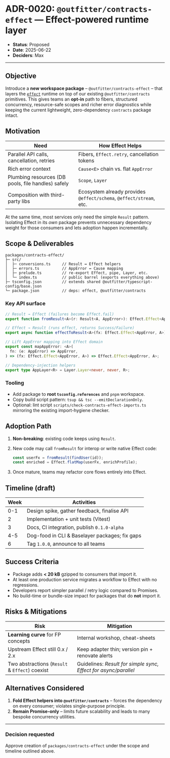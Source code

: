 # ADR-0020: `@outfitter/contracts-effect` — Effect-powered runtime layer

- **Status**: Proposed
- **Date**: 2025-06-22
- **Deciders**: Max

---

## Objective

Introduce a **new workspace package** – `@outfitter/contracts-effect` – that layers the
[`effect`](https://github.com/Effect-TS/effect) runtime on top of our existing
`@outfitter/contracts` primitives. This gives teams an **opt-in** path to fibers,
structured concurrency, resource-safe scopes and richer error diagnostics while
keeping the current lightweight, zero-dependency `contracts` package intact.

## Motivation

| Need | How Effect Helps |
| --- | --- |
| Parallel API calls, cancellation, retries | Fibers, `Effect.retry`, cancellation tokens |
| Rich error context | `Cause<E>` chain vs. flat `AppError` |
| Plumbing resources (DB pools, file handles) safely | `Scope`, `Layer` |
| Composition with third-party libs | Ecosystem already provides `@effect/schema`, `@effect/stream`, etc. |

At the same time, most services only need the simple `Result` pattern.  Isolating
Effect in its *own* package prevents unnecessary dependency weight for those
consumers and lets adoption happen incrementally.

## Scope & Deliverables

```
packages/contracts-effect/
├─ src/
│  ├─ conversions.ts     // Result ↔ Effect helpers
│  ├─ errors.ts          // AppError ↔ Cause mapping
│  ├─ prelude.ts         // re-export Effect, pipe, Layer, etc.
│  └─ index.ts           // public barrel (exports everything above)
├─ tsconfig.json         // extends shared @outfitter/typescript-config/base.json
└─ package.json          // deps: effect, @outfitter/contracts
```

### Key API surface

```ts
// Result → Effect (failures become Effect.fail)
export function fromResult<A>(r: Result<A, AppError>): Effect.Effect<AppError, A>;

// Effect → Result (runs effect, returns Success/Failure)
export async function effectToResult<A>(fx: Effect.Effect<AppError, A>): Promise<Result<A, AppError>>;

// Lift AppError mapping into Effect domain
export const mapAppError: <A>(
  fn: (e: AppError) => AppError,
) => (fx: Effect.Effect<AppError, A>) => Effect.Effect<AppError, A>;

// Dependency-injection helpers
export type AppLayer<R> = Layer.Layer<never, never, R>;
```

### Tooling

* Add package to **root `tsconfig.references`** and `pnpm` workspace.  
* Copy build script pattern: `tsup && tsc --emitDeclarationOnly`.  
* Optional: lint script `scripts/check-contracts-effect-imports.ts` mirroring the
  existing import-hygiene checker.

## Adoption Path

1. **Non-breaking**: existing code keeps using `Result`.
2. New code may call `fromResult` for interop or write native Effect code:  

   ```ts
   const userFx = fromResult(findUser(id));
   const enriched = Effect.flatMap(userFx, enrichProfile);
   ```
3. Once mature, teams may refactor core flows entirely into Effect.

## Timeline (draft)

| Week | Activities |
| --- | --- |
| 0-1 | Design spike, gather feedback, finalise API |
| 2   | Implementation + unit tests (Vitest) |
| 3   | Docs, CI integration, publish `0.1.0-alpha` |
| 4-5 | Dog-food in CLI & Baselayer packages; fix gaps |
| 6   | Tag `1.0.0`, announce to all teams |

## Success Criteria

* Package adds **< 20 kB** gzipped to consumers that import it.
* At least one production service migrates a workflow to Effect with no
  regressions.
* Developers report simpler parallel / retry logic compared to Promises.
* No build-time or bundle-size impact for packages that do **not** import it.

## Risks & Mitigations

| Risk | Mitigation |
| --- | --- |
| **Learning curve** for FP concepts | Internal workshop, cheat-sheets |
| Upstream Effect still 0.x / 2.x | Keep adapter thin; version pin + renovate alerts |
| Two abstractions (`Result` & `Effect`) coexist | Guidelines: *Result for simple sync, Effect for async/parallel* |

## Alternatives Considered

1. **Fold Effect helpers into `@outfitter/contracts`** – forces the dependency on
   every consumer; violates single-purpose principle.
2. **Remain Promise-only** – limits future scalability and leads to many
   bespoke concurrency utilities.

---

### Decision requested

Approve creation of `packages/contracts-effect` under the scope and timeline
outlined above.
